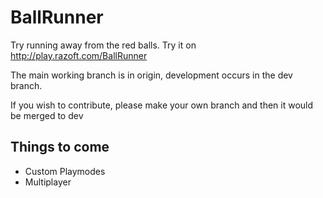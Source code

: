BallRunner
==========

Try running away from the red balls. Try it on http://play.razoft.com/BallRunner

The main working branch is in origin, development occurs in the dev branch.

If you wish to contribute, please make your own branch and then it would be merged to dev


## Things to come ##
* Custom Playmodes
* Multiplayer
